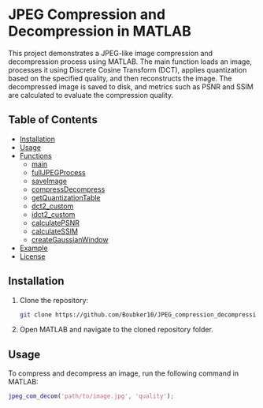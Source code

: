 # JPEG Compression and Decompression in MATLAB

This project demonstrates a JPEG-like image compression and decompression process using MATLAB. The main function loads an image, processes it using Discrete Cosine Transform (DCT), applies quantization based on the specified quality, and then reconstructs the image. The decompressed image is saved to disk, and metrics such as PSNR and SSIM are calculated to evaluate the compression quality.

## Table of Contents

- [Installation](#installation)
- [Usage](#usage)
- [Functions](#functions)
  - [main](#main)
  - [fullJPEGProcess](#fulljpegprocess)
  - [saveImage](#saveimage)
  - [compressDecompress](#compressdecompress)
  - [getQuantizationTable](#getquantizationtable)
  - [dct2_custom](#dct2_custom)
  - [idct2_custom](#idct2_custom)
  - [calculatePSNR](#calculatepsnr)
  - [calculateSSIM](#calculatessim)
  - [createGaussianWindow](#creategaussianwindow)
- [Example](#example)
- [License](#license)

## Installation

1. Clone the repository:
    ```sh
   git clone https://github.com/Boubker10/JPEG_compression_decompression/.git
    ```
2. Open MATLAB and navigate to the cloned repository folder.

## Usage

To compress and decompress an image, run the following command in MATLAB:

```matlab
jpeg_com_decom('path/to/image.jpg', 'quality');
